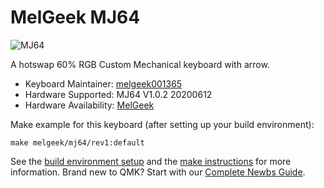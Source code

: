 # MelGeek MJ64

![MJ64](https://cdn.shopifycdn.net/s/files/1/0078/2863/5712/products/1ecb2c575968e4a661825ad3ec97a1ae_1024x1024@2x.jpg?v=1600672890)

A hotswap 60% RGB Custom Mechanical keyboard with arrow.

* Keyboard Maintainer: [melgeek001365](https://github.com/melgeek001365)
* Hardware Supported: MJ64 V1.0.2 20200612
* Hardware Availability: [MelGeek](https://www.melgeek.com/)

Make example for this keyboard (after setting up your build environment):

    make melgeek/mj64/rev1:default


See the [build environment setup](https://docs.qmk.fm/#/getting_started_build_tools) and the [make instructions](https://docs.qmk.fm/#/getting_started_make_guide) for more information. Brand new to QMK? Start with our [Complete Newbs Guide](https://docs.qmk.fm/#/newbs).
